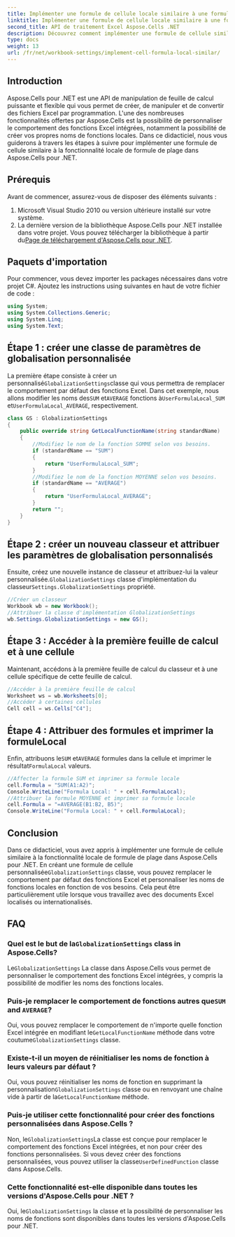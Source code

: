 ```yaml
---
title: Implémenter une formule de cellule locale similaire à une formule de plage locale
linktitle: Implémenter une formule de cellule locale similaire à une formule de plage locale
second_title: API de traitement Excel Aspose.Cells .NET
description: Découvrez comment implémenter une formule de cellule similaire à la fonctionnalité locale de formule de plage dans Aspose.Cells pour .NET. Apprenez à personnaliser les noms de fonctions Excel intégrés et bien plus encore.
type: docs
weight: 13
url: /fr/net/workbook-settings/implement-cell-formula-local-similar/
---
```

## Introduction
Aspose.Cells pour .NET est une API de manipulation de feuille de calcul puissante et flexible qui vous permet de créer, de manipuler et de convertir des fichiers Excel par programmation. L'une des nombreuses fonctionnalités offertes par Aspose.Cells est la possibilité de personnaliser le comportement des fonctions Excel intégrées, notamment la possibilité de créer vos propres noms de fonctions locales. Dans ce didacticiel, nous vous guiderons à travers les étapes à suivre pour implémenter une formule de cellule similaire à la fonctionnalité locale de formule de plage dans Aspose.Cells pour .NET.
## Prérequis
Avant de commencer, assurez-vous de disposer des éléments suivants :
1. Microsoft Visual Studio 2010 ou version ultérieure installé sur votre système.
2.  La dernière version de la bibliothèque Aspose.Cells pour .NET installée dans votre projet. Vous pouvez télécharger la bibliothèque à partir du[Page de téléchargement d'Aspose.Cells pour .NET](https://releases.aspose.com/cells/net/).
## Paquets d'importation
Pour commencer, vous devez importer les packages nécessaires dans votre projet C#. Ajoutez les instructions using suivantes en haut de votre fichier de code :
```csharp
using System;
using System.Collections.Generic;
using System.Linq;
using System.Text;
```
## Étape 1 : créer une classe de paramètres de globalisation personnalisée
 La première étape consiste à créer un personnalisé`GlobalizationSettings`classe qui vous permettra de remplacer le comportement par défaut des fonctions Excel. Dans cet exemple, nous allons modifier les noms des`SUM` et`AVERAGE` fonctions à`UserFormulaLocal_SUM` et`UserFormulaLocal_AVERAGE`, respectivement.
```csharp
class GS : GlobalizationSettings
{
    public override string GetLocalFunctionName(string standardName)
    {
        //Modifiez le nom de la fonction SOMME selon vos besoins.
        if (standardName == "SUM")
        {
            return "UserFormulaLocal_SUM";
        }
        //Modifiez le nom de la fonction MOYENNE selon vos besoins.
        if (standardName == "AVERAGE")
        {
            return "UserFormulaLocal_AVERAGE";
        }
        return "";
    }
}
```
## Étape 2 : créer un nouveau classeur et attribuer les paramètres de globalisation personnalisés
 Ensuite, créez une nouvelle instance de classeur et attribuez-lui la valeur personnalisée.`GlobalizationSettings` classe d'implémentation du classeur`Settings.GlobalizationSettings` propriété.
```csharp
//Créer un classeur
Workbook wb = new Workbook();
//Attribuer la classe d'implémentation GlobalizationSettings
wb.Settings.GlobalizationSettings = new GS();
```
## Étape 3 : Accéder à la première feuille de calcul et à une cellule
Maintenant, accédons à la première feuille de calcul du classeur et à une cellule spécifique de cette feuille de calcul.
```csharp
//Accéder à la première feuille de calcul
Worksheet ws = wb.Worksheets[0];
//Accéder à certaines cellules
Cell cell = ws.Cells["C4"];
```
## Étape 4 : Attribuer des formules et imprimer la formuleLocal
 Enfin, attribuons le`SUM` et`AVERAGE` formules dans la cellule et imprimer le résultat`FormulaLocal` valeurs.
```csharp
//Affecter la formule SUM et imprimer sa formule locale
cell.Formula = "SUM(A1:A2)";
Console.WriteLine("Formula Local: " + cell.FormulaLocal);
//Attribuer la formule MOYENNE et imprimer sa formule locale
cell.Formula = "=AVERAGE(B1:B2, B5)";
Console.WriteLine("Formula Local: " + cell.FormulaLocal);
```
## Conclusion
Dans ce didacticiel, vous avez appris à implémenter une formule de cellule similaire à la fonctionnalité locale de formule de plage dans Aspose.Cells pour .NET. En créant une formule de cellule personnalisée`GlobalizationSettings` classe, vous pouvez remplacer le comportement par défaut des fonctions Excel et personnaliser les noms de fonctions locales en fonction de vos besoins. Cela peut être particulièrement utile lorsque vous travaillez avec des documents Excel localisés ou internationalisés.
## FAQ
###  Quel est le but de la`GlobalizationSettings` class in Aspose.Cells?
 Le`GlobalizationSettings` La classe dans Aspose.Cells vous permet de personnaliser le comportement des fonctions Excel intégrées, y compris la possibilité de modifier les noms des fonctions locales.
###  Puis-je remplacer le comportement de fonctions autres que`SUM` and `AVERAGE`?
 Oui, vous pouvez remplacer le comportement de n'importe quelle fonction Excel intégrée en modifiant le`GetLocalFunctionName` méthode dans votre coutume`GlobalizationSettings` classe.
### Existe-t-il un moyen de réinitialiser les noms de fonction à leurs valeurs par défaut ?
 Oui, vous pouvez réinitialiser les noms de fonction en supprimant la personnalisation`GlobalizationSettings` classe ou en renvoyant une chaîne vide à partir de la`GetLocalFunctionName` méthode.
### Puis-je utiliser cette fonctionnalité pour créer des fonctions personnalisées dans Aspose.Cells ?
 Non, le`GlobalizationSettings`La classe est conçue pour remplacer le comportement des fonctions Excel intégrées, et non pour créer des fonctions personnalisées. Si vous devez créer des fonctions personnalisées, vous pouvez utiliser la classe`UserDefinedFunction` classe dans Aspose.Cells.
### Cette fonctionnalité est-elle disponible dans toutes les versions d'Aspose.Cells pour .NET ?
 Oui, le`GlobalizationSettings` la classe et la possibilité de personnaliser les noms de fonctions sont disponibles dans toutes les versions d'Aspose.Cells pour .NET.
